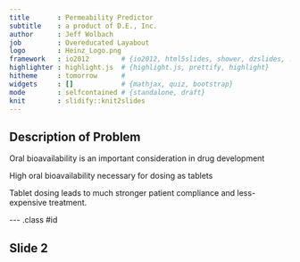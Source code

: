 ```yaml
---
title       : Permeability Predictor
subtitle    : a product of D.E., Inc.
author      : Jeff Wolbach
job         : Overeducated Layabout
logo        : Heinz_Logo.png
framework   : io2012        # {io2012, html5slides, shower, dzslides, ...}
highlighter : highlight.js  # {highlight.js, prettify, highlight}
hitheme     : tomorrow      # 
widgets     : []            # {mathjax, quiz, bootstrap}
mode        : selfcontained # {standalone, draft}
knit        : slidify::knit2slides
---
```


## Description of Problem

Oral bioavailability is an important consideration in drug development

High oral bioavailability necessary for dosing as tablets

Tablet dosing leads to much stronger patient compliance and less-expensive treatment.


--- .class #id 

## Slide 2




